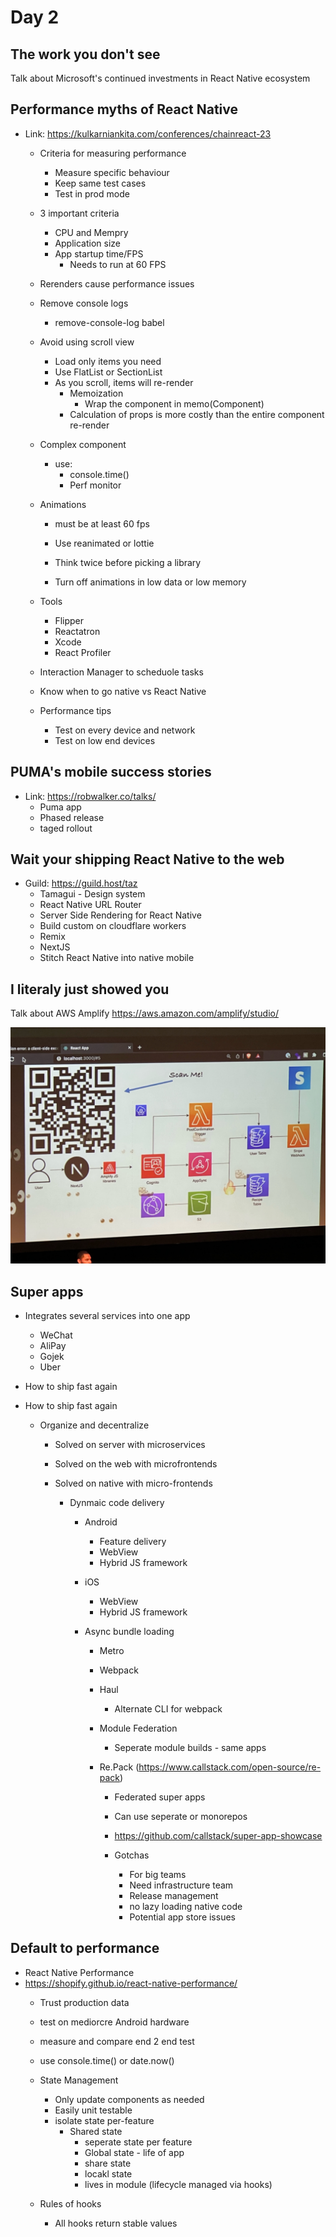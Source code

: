 # Day 2

## The work you don't see
Talk about Microsoft's continued investments in React Native ecosystem

## Performance myths of React Native
- Link:  https://kulkarniankita.com/conferences/chainreact-23
     - Criteria for measuring performance
         - Measure specific behaviour
         - Keep same test cases
         - Test in prod mode
    
     - 3 important criteria 
         - CPU and Mempry
         - Application size
         - App startup time/FPS
             - Needs to run at 60 FPS
    
     - Rerenders cause performance issues
     - Remove console logs
         - remove-console-log babel
     - Avoid using scroll view
         - Load only items you need
         - Use FlatList or SectionList
         - As you scroll, items will re-render
             - Memoization
                 - Wrap the component in memo(Component)
             - Calculation of props is more costly than the entire component re-render

     - Complex component
         - use:
             - console.time()
             - Perf monitor

     - Animations
         - must be at least 60 fps
         - Use reanimated or lottie

         - Think twice before picking a library
         - Turn off animations in low data or low memory


     - Tools
         - Flipper
         - Reactatron
         - Xcode
         - React Profiler

     - Interaction Manager to scheduole tasks

     - Know when to go native vs React Native

     - Performance tips
         - Test on every device and network
         - Test on low end devices


## PUMA's mobile success stories
- Link:  https://robwalker.co/talks/
    - Puma app
    - Phased release
    - taged rollout

## Wait your shipping React Native to the web
- Guild: https://guild.host/taz
    - Tamagui - Design system
    - React Native URL Router
    - Server Side Rendering for React Native
     - Build custom on cloudflare workers
     - Remix
     - NextJS
    - Stitch React Native into native mobile

## I literaly just showed you
Talk about AWS Amplify
https://aws.amazon.com/amplify/studio/

![Image 1](images/amplify-1.jpeg)


## Super apps
- Integrates several services into one app
    - WeChat
    - AliPay
    - Gojek
    - Uber

- How to ship fast again
- How to ship fast again
    - Organize and decentralize
        - Solved on server with microservices
        - Solved on the web with microfrontends

        - Solved on native with micro-frontends
            - Dynmaic code delivery
                - Android
                    - Feature delivery
                    - WebView
                    - Hybrid JS framework
                - iOS 
                    - WebView
                    - Hybrid JS framework
                
                - Async bundle loading
                    - Metro
                    - Webpack
                    - Haul    
                        - Alternate CLI for webpack
                    - Module Federation
                        - Seperate module builds - same apps
                    
                    - Re.Pack (https://www.callstack.com/open-source/re-pack)
                        - Federated super apps
                        - Can use seperate or monorepos
                        - https://github.com/callstack/super-app-showcase

                        - Gotchas
                            - For big teams
                            - Need infrastructure team
                            - Release management
                            - no lazy loading native code
                            - Potential app store issues

## Default to performance
- React Native Performance
- https://shopify.github.io/react-native-performance/
    - Trust production data
    - test on mediorcre Android hardware
    - measure and compare end 2 end test
    - use console.time() or date.now()

    - State Management
        - Only update components as needed 
        - Easily unit testable
        - isolate state per-feature
            - Shared state
                - seperate state per feature
                - Global state - life of app
                - share state 
                - locakl state
                - lives in module (lifecycle managed via hooks)      

    - Rules of hooks
        - All hooks return stable values

        